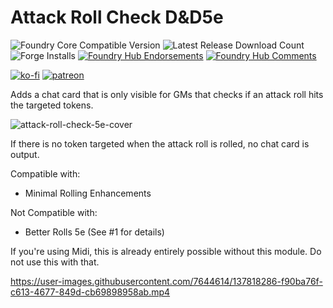 # Attack Roll Check D&D5e

![Foundry Core Compatible Version](https://img.shields.io/badge/dynamic/json.svg?url=https%3A%2F%2Fraw.githubusercontent.com%2FElfFriend-DnD%2Ffoundryvtt-attack-roll-check-5e%2Fmain%2Fmodule.json&label=Foundry%20Version&query=$.compatibility.verified&colorB=orange)
![Latest Release Download Count](https://img.shields.io/badge/dynamic/json?label=Downloads@latest&query=assets%5B1%5D.download_count&url=https%3A%2F%2Fapi.github.com%2Frepos%2FElfFriend-DnD%2Ffoundryvtt-attack-roll-check-5e%2Freleases%2Flatest)
![Forge Installs](https://img.shields.io/badge/dynamic/json?label=Forge%20Installs&query=package.installs&suffix=%25&url=https%3A%2F%2Fforge-vtt.com%2Fapi%2Fbazaar%2Fpackage%2Fattack-roll-check-5e&colorB=4aa94a)
[![Foundry Hub Endorsements](https://img.shields.io/endpoint?logoColor=white&url=https%3A%2F%2Fwww.foundryvtt-hub.com%2Fwp-json%2Fhubapi%2Fv1%2Fpackage%2Fattack-roll-check-5e%2Fshield%2Fendorsements)](https://www.foundryvtt-hub.com/package/attack-roll-check-5e/)
[![Foundry Hub Comments](https://img.shields.io/endpoint?logoColor=white&url=https%3A%2F%2Fwww.foundryvtt-hub.com%2Fwp-json%2Fhubapi%2Fv1%2Fpackage%2Fattack-roll-check-5e%2Fshield%2Fcomments)](https://www.foundryvtt-hub.com/package/attack-roll-check-5e/)

[![ko-fi](https://img.shields.io/badge/-buy%20me%20a%20coke-%23FF5E5B)](https://ko-fi.com/elffriend)
[![patreon](https://img.shields.io/badge/-patreon-%23FF424D)](https://www.patreon.com/ElfFriend_DnD)

Adds a chat card that is only visible for GMs that checks if an attack roll hits the targeted tokens.

![attack-roll-check-5e-cover](https://user-images.githubusercontent.com/7644614/137818567-7933117a-b90c-4e39-8d45-c0b094a4c218.jpg)

If there is no token targeted when the attack roll is rolled, no chat card is output.

Compatible with:
- Minimal Rolling Enhancements

Not Compatible with:
- Better Rolls 5e (See #1 for details)

If you're using Midi, this is already entirely possible without this module. Do not use this with that.

https://user-images.githubusercontent.com/7644614/137818286-f90ba76f-c613-4677-849d-cb69898958ab.mp4
